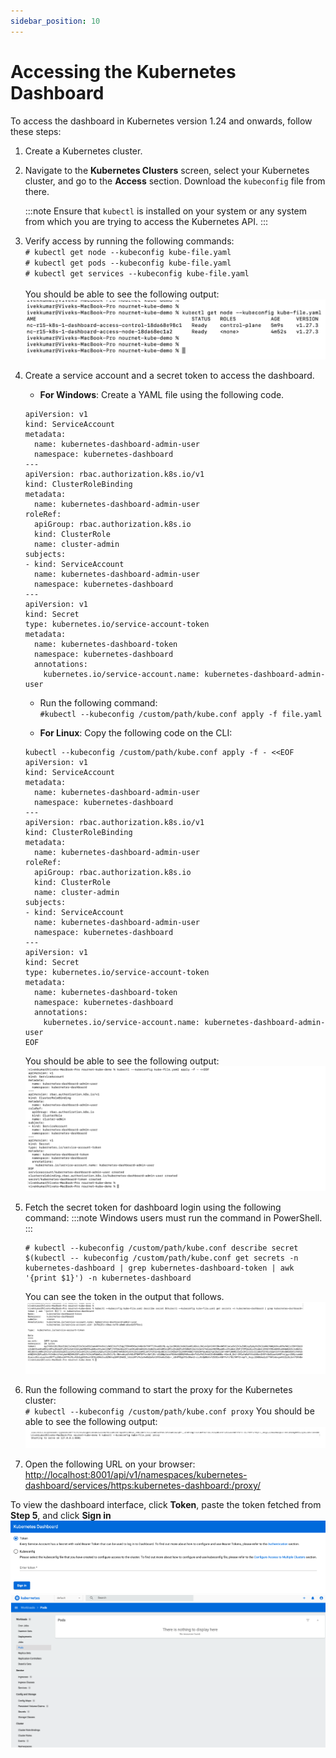 ```yaml
---
sidebar_position: 10
---
```

# Accessing the Kubernetes Dashboard

To access the dashboard in Kubernetes version 1.24 and onwards, follow these steps:

1. Create a Kubernetes cluster.
2. Navigate to the **Kubernetes Clusters** screen, select your Kubernetes cluster, and go to the **Access** section. Download the `kubeconfig` file from there.
	
	 :::note
	Ensure that `kubectl` is installed on your system or any system from which you are trying to access the Kubernetes API.
	 :::
3. Verify access by running the following commands: <br/>
	`# kubectl get node --kubeconfig kube-file.yaml`<br/>
	`# kubectl get pods --kubeconfig kube-file.yaml`<br/>
	`# kubectl get services --kubeconfig kube-file.yaml`<br/><br/>
	You should be able to see the following output:
	![outputkube1](img/outputkube1.png)
4.  Create a service account and a secret token to access the dashboard.
	- **For Windows**: Create a YAML file using the following code. 
	```
	apiVersion: v1
	kind: ServiceAccount
	metadata:
	  name: kubernetes-dashboard-admin-user
	  namespace: kubernetes-dashboard
	---
	apiVersion: rbac.authorization.k8s.io/v1
	kind: ClusterRoleBinding
	metadata:
	  name: kubernetes-dashboard-admin-user
	roleRef:
	  apiGroup: rbac.authorization.k8s.io
	  kind: ClusterRole
	  name: cluster-admin
	subjects:
	- kind: ServiceAccount
	  name: kubernetes-dashboard-admin-user
	  namespace: kubernetes-dashboard
	---
	apiVersion: v1
	kind: Secret
	type: kubernetes.io/service-account-token
	metadata:
	  name: kubernetes-dashboard-token
	  namespace: kubernetes-dashboard
	  annotations:
	    kubernetes.io/service-account.name: kubernetes-dashboard-admin-user
	```
	- Run the following command:<br/>
		 `#kubectl --kubeconfig /custom/path/kube.conf apply -f file.yaml`

	- **For Linux**: Copy the following code on the CLI:<br/>
	```
	kubectl --kubeconfig /custom/path/kube.conf apply -f - <<EOF
	apiVersion: v1
	kind: ServiceAccount
	metadata:
	  name: kubernetes-dashboard-admin-user
	  namespace: kubernetes-dashboard
	---
	apiVersion: rbac.authorization.k8s.io/v1
	kind: ClusterRoleBinding
	metadata:
	  name: kubernetes-dashboard-admin-user
	roleRef:
	  apiGroup: rbac.authorization.k8s.io
	  kind: ClusterRole
	  name: cluster-admin
	subjects:
	- kind: ServiceAccount
	  name: kubernetes-dashboard-admin-user
	  namespace: kubernetes-dashboard
	---
	apiVersion: v1
	kind: Secret
	type: kubernetes.io/service-account-token
	metadata:
	  name: kubernetes-dashboard-token
	  namespace: kubernetes-dashboard
	  annotations:
	    kubernetes.io/service-account.name: kubernetes-dashboard-admin-user
	EOF
	```

	You should be able to see the following output:
	![outputkube2](img/outputkube2.png)

 5. Fetch the secret token for dashboard login using the following command:
	:::note
	Windows users must run the command in PowerShell.
	:::
	
	```
	# kubectl --kubeconfig /custom/path/kube.conf describe secret $(kubectl -- kubeconfig /custom/path/kube.conf get secrets -n kubernetes-dashboard | grep kubernetes-dashboard-token | awk '{print $1}') -n kubernetes-dashboard
	```
	You can see the token in the output that follows.
![outputkube3](img/outputkube3.png)
6. Run the following command to start the proxy for the Kubernetes cluster: <br/>
	`# kubectl --kubeconfig /custom/path/kube.conf proxy`
	You should be able to see the following output:
![outputkube4](img/outputkube4.png)

7. Open the following URL on your browser:
	[http://localhost:8001/api/v1/namespaces/kubernetes-dashboard/services/https:kubernetes-dashboard:/proxy/](http://localhost:8001/api/v1/namespaces/kubernetes-dashboard/services/https:kubernetes-dashboard:/proxy/)

To view the dashboard interface, click **Token**, paste the token fetched from **Step 5**, and click **Sign in**
![tokenkube](img/tokenkube.png)
![podkube](img/podkube.png)
